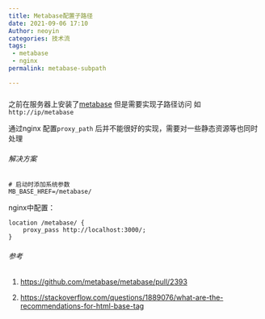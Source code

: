 ```yaml
---
title: Metabase配置子路径
date: 2021-09-06 17:10
Author: neoyin
categories: 技术流
tags:
 - metabase
 - nginx
permalink: metabase-subpath

---
```


#####

之前在服务器上安装了[metabase](https://www.metabase.com/) 但是需要实现子路径访问 如 `http://ip/metabase`

通过nginx 配置`proxy_path` 后并不能很好的实现，需要对一些静态资源等也同时处理



###### 解决方案

```shell
# 启动时添加系统参数 
MB_BASE_HREF=/metabase/

```

nginx中配置：

```nginx
location /metabase/ {
    proxy_pass http://localhost:3000/;
}
```



###### 参考

1. <https://github.com/metabase/metabase/pull/2393>

2. <https://stackoverflow.com/questions/1889076/what-are-the-recommendations-for-html-base-tag>